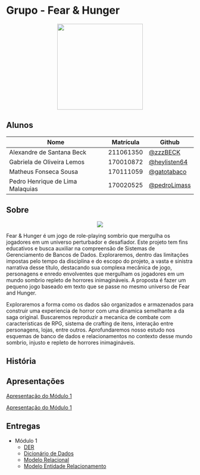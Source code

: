 # Grupo - Fear & Hunger

<div align="center"><img src= "https://i.imgur.com/dTIta6r.png" height="230" width="auto"/></div>

## Alunos

| Nome                             | Matrícula | Github                                         |
| -------------------------------- | --------- | ---------------------------------------------- |
| Alexandre de Santana Beck        | 211061350 | [@zzzBECK](https://github.com/zzzBECK)         |
| Gabriela de Oliveira Lemos       | 170010872 | [@heylisten64](https://github.com/heylisten64) |
| Matheus Fonseca Sousa            | 170111059 | [@gatotabaco](https://github.com/gatotabaco)   |
| Pedro Henrique de Lima Malaquias | 170020525 | [@pedroLimass](https://github.com/pedroLimass) |

## Sobre

<div align="center"><img src= "https://i.imgur.com/BHClFC4.png" height="" width="auto"/></div>

Fear & Hunger é um jogo de role-playing sombrio que mergulha os jogadores em um universo perturbador e desafiador. Este projeto tem fins educativos e busca auxiliar na compreensão de Sistemas de Gerenciamento de Bancos de Dados. Exploraremos, dentro das limitações impostas pelo tempo da disciplina e do escopo do projeto, a vasta e sinistra narrativa desse título, destacando sua complexa mecânica de jogo, personagens e enredo envolventes que mergulham os jogadores em um mundo sombrio repleto de horrores inimagináveis. A proposta é fazer um pequeno jogo baseado em texto que se passe no mesmo universo de Fear and Hunger.

Exploraremos a forma como os dados são organizados e armazenados para construir uma experiencia de horror com uma dinamica semelhante a da saga original. Buscaremos reproduzir a mecanica de combate com características de RPG, sistema de crafting de itens, interação entre personagens, lojas, entre outros. Aprofundaremos nosso estudo nos esquemas de banco de dados e relacionamentos no contexto desse mundo sombrio, injusto e repleto de horrores inimagináveis.

## História

## Apresentações
[Apresentação do Módulo 1](https://youtu.be/hq5K7pO5bPs) <br>

[Apresentação do Módulo 1](#) <br>

## Entregas

- Módulo 1
  - [DER](https://sbd1.github.io/2023.2_Fear_and_Hunger/#/./modulo_01/der)
  - [Dicionário de Dados](https://sbd1.github.io/2023.2_Fear_and_Hunger/#/./modulo_01/dicionarioDeDados)
  - [Modelo Relacional](https://sbd1.github.io/2023.2_Fear_and_Hunger/#/./modulo_01/modeloRelacional)
  - [Modelo Entidade Relacionamento](https://sbd1.github.io/2023.2_Fear_and_Hunger/#/./modulo_01/modeloEntidadeRelacionamento)
